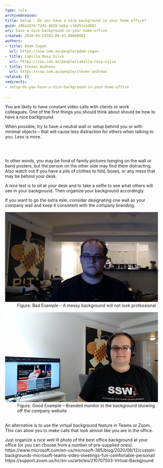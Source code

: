 ```yaml
---
type: rule
archivedreason: 
title: Setup - Do you have a nice background in your home office?
guid: 206a1074-72d2-4039-beba-c10d51a1d601
uri: have-a-nice-background-in-your-home-office
created: 2020-03-25T02:09:43.0000000Z
authors:
- title: Adam Cogan
  url: https://ssw.com.au/people/adam-cogan
- title: Camilla Rosa Silva
  url: https://ssw.com.au/people/camilla-rosa-silva
- title: Steven Andrews
  url: https://ssw.com.au/people/steven-andrews
related: []
redirects:
- setup-do-you-have-a-nice-background-in-your-home-office

---
```



<p class="ssw15-rteElement-P">You are likely to have constant video calls with clients or work colleagues. One of the first things you should think about should be how to have a nice background.​<br></p><p class="ssw15-rteElement-P">When possible, try to have a neutral wall or setup behind you or with minimal objects – that will cause less distraction for others when talking to you. Less is more.​<br></p>
<br><excerpt class='endintro'></excerpt><br>
<p>​In other words, you may be fond of family pictures hanging on the wall or band posters, but the person on the other side may find them distracting. Also watch out if you have a pile of clothes to fold, boxes, or any mess that may be behind your desk.</p><p>A nice test is to sit at your desk and to take a selfie to see what others will see in your background. Then organize your background accordingly. </p><p>If you want to go the extra mile, consider designating one wall as your company wall and keep it consistent with the company branding.<br></p><dl class="badImage"><dt> 
      <img src="bad-background.png" alt="bad-background.png" /> 
   </dt><dd>Figure: Bad Example – A messy background will not look professional</dd></dl><dl class="goodImage"><dt>
      <img src="good-background.png" alt="good-background.png" /><br></dt><dd>Figure: Good Example – Branded monitor in the background showing off the company website</dd>​ </dl><dl class="goodImage">An alternative is to use the virtual background feature in Teams or Zoom. This can allow you to make calls that look almost like you are in the office.</dl><dl class="goodImage"> Just organize a nice well lit photo of the best office background at your office (or you can choose from a number of pre-supplied ones).<br>https://www.microsoft.com/en-us/microsoft-365/blog/2020/06/12/custom-backgrounds-microsoft-teams-video-meetings-fun-comfortable-personal/<br>https://support.zoom.us/hc/en-us/articles/210707503-Virtual-Background​<br></dl>


